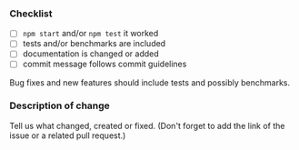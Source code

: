 ### Checklist

- [ ] `npm start` and/or `npm test` it worked
- [ ] tests and/or benchmarks are included
- [ ] documentation is changed or added
- [ ] commit message follows commit guidelines

Bug fixes and new features should include tests and possibly benchmarks.

### Description of change

Tell us what changed, created or fixed. (Don't forget to add the link of the issue or a related pull request.)
